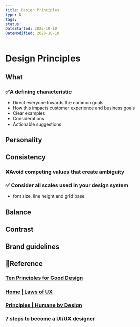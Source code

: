 ```yaml
---
title: Design Principles
type: D
tags:
status:
DateStarted: 2023-10-10
DateModified: 2023-10-10
---
```


# Design Principles

## What

### ✅A defining characteristic

- Direct everyone towards the common goals
- How this impacts customer experience and business goals
- Clear examples
- Considerations
- Actionable suggestions

## Personality

## Consistency

### ❌Avoid competing values that create ambiguity

### ✅ Consider all scales used in your design system

- font size, line height and grid base

## Balance

## Contrast

## Brand guidelines

## 📌Reference

### [Ten Principles for Good Design](https://tenprinciples.design/)

### [Home | Laws of UX](https://lawsofux.com/)

### [Principles | Humane by Design](https://humanebydesign.com/principles/)

### [7 steps to become a UI/UX designer](https://www.tuesday.vn/7-steps-to-become-a-ui-ux-designer/)
